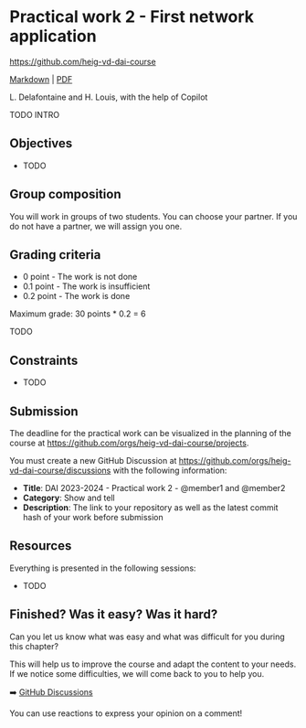[markdown]:
  https://github.com/heig-vd-dai-course/heig-vd-dai-course/blob/main/13-practical-work-2/README.md
[pdf]:
  https://heig-vd-dai-course.github.io/heig-vd-dai-course/13-practical-work-2/13-practical-work-2.pdf
[discussions]: https://github.com/orgs/heig-vd-dai-course/discussions/1

# Practical work 2 - First network application

<https://github.com/heig-vd-dai-course>

[Markdown][markdown] | [PDF][pdf]

L. Delafontaine and H. Louis, with the help of Copilot

TODO INTRO

## Objectives

- TODO

## Group composition

You will work in groups of two students. You can choose your partner. If you do
not have a partner, we will assign you one.

## Grading criteria

- 0 point - The work is not done
- 0.1 point - The work is insufficient
- 0.2 point - The work is done

Maximum grade: 30 points \* 0.2 = 6

TODO

## Constraints

- TODO

## Submission

The deadline for the practical work can be visualized in the planning of the
course at <https://github.com/orgs/heig-vd-dai-course/projects>.

You must create a new GitHub Discussion at
<https://github.com/orgs/heig-vd-dai-course/discussions> with the following
information:

- **Title**: DAI 2023-2024 - Practical work 2 - @member1 and @member2
- **Category**: Show and tell
- **Description**: The link to your repository as well as the latest commit hash
  of your work before submission

## Resources

Everything is presented in the following sessions:

- TODO

## Finished? Was it easy? Was it hard?

Can you let us know what was easy and what was difficult for you during this
chapter?

This will help us to improve the course and adapt the content to your needs. If
we notice some difficulties, we will come back to you to help you.

:arrow_right: [GitHub Discussions][discussions]

You can use reactions to express your opinion on a comment!
